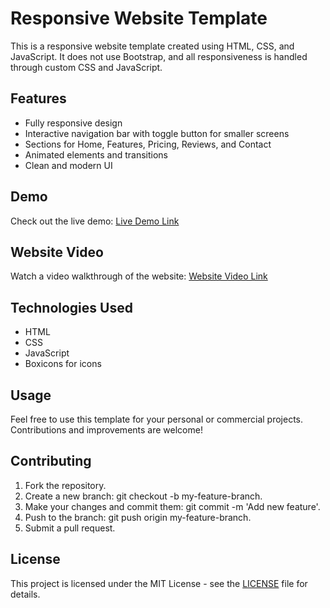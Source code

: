 # Responsive Website Template

This is a responsive website template created using HTML, CSS, and JavaScript. It does not use Bootstrap, and all responsiveness is handled through custom CSS and JavaScript.

## Features

- Fully responsive design
- Interactive navigation bar with toggle button for smaller screens
- Sections for Home, Features, Pricing, Reviews, and Contact
- Animated elements and transitions
- Clean and modern UI

## Demo

Check out the live demo: [Live Demo Link](https://ifrahsarfraz.github.io/unicookies-/)  

## Website Video

Watch a video walkthrough of the website: [Website Video Link](https://github.com/user-attachments/assets/984b99c8-5fb6-40cd-b094-68910dcb1faa)  

## Technologies Used

- HTML
- CSS
- JavaScript
- Boxicons for icons

## Usage

Feel free to use this template for your personal or commercial projects. Contributions and improvements are welcome!

## Contributing

1. Fork the repository.
2. Create a new branch: git checkout -b my-feature-branch.
3. Make your changes and commit them: git commit -m 'Add new feature'.
4. Push to the branch: git push origin my-feature-branch.
5. Submit a pull request.

## License

This project is licensed under the MIT License - see the [LICENSE](LICENSE) file for details.
